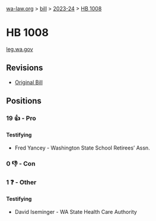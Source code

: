 [wa-law.org](/) > [bill](/bill/) > [2023-24](/bill/2023-24/) > [HB 1008](/bill/2023-24/hb/1008/)

# HB 1008
[leg.wa.gov](https://app.leg.wa.gov/billsummary?BillNumber=1008&Year=2023&Initiative=false)

## Revisions
* [Original Bill](1/)

## Positions
### 19 👍 - Pro
#### Testifying
* Fred Yancey - Washington State School Retirees’ Assn.

### 0 👎 - Con

### 1 ❓ - Other
#### Testifying
* David Iseminger - WA State Health Care Authority
